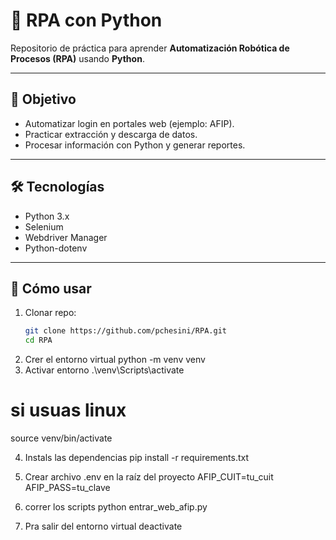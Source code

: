 # 🤖 RPA con Python

Repositorio de práctica para aprender **Automatización Robótica de Procesos (RPA)** usando **Python**.

---

## 🎯 Objetivo
- Automatizar login en portales web (ejemplo: AFIP).
- Practicar extracción y descarga de datos.
- Procesar información con Python y generar reportes.

---

## 🛠️ Tecnologías
- Python 3.x
- Selenium
- Webdriver Manager
- Python-dotenv

---

## 🚀 Cómo usar
1. Clonar repo:
   ```bash
   git clone https://github.com/pchesini/RPA.git
   cd RPA
2. Crer el entorno virtual 
python -m venv venv
3. Activar entorno
.\venv\Scripts\activate
# si usuas linux 
source venv/bin/activate

4. Instals las dependencias 
pip install -r requirements.txt

5. Crear archivo .env en la raíz del proyecto
AFIP_CUIT=tu_cuit
AFIP_PASS=tu_clave

6. correr los scripts
python entrar_web_afip.py

7. Pra salir del entorno virtual
deactivate



